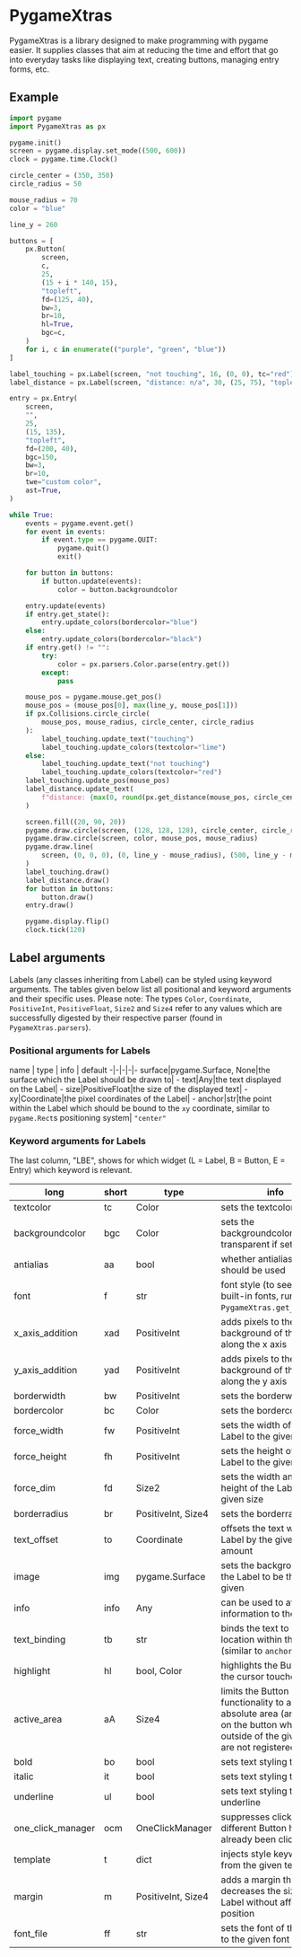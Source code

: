 # PygameXtras
PygameXtras is a library designed to make programming with pygame easier. It supplies classes that aim at reducing the time and effort that go into everyday tasks like displaying text, creating buttons, managing entry forms, etc.

## Example
```python
import pygame
import PygameXtras as px

pygame.init()
screen = pygame.display.set_mode((500, 600))
clock = pygame.time.Clock()

circle_center = (350, 350)
circle_radius = 50

mouse_radius = 70
color = "blue"

line_y = 260

buttons = [
    px.Button(
        screen,
        c,
        25,
        (15 + i * 140, 15),
        "topleft",
        fd=(125, 40),
        bw=3,
        br=10,
        hl=True,
        bgc=c,
    )
    for i, c in enumerate(("purple", "green", "blue"))
]

label_touching = px.Label(screen, "not touching", 16, (0, 0), tc="red")
label_distance = px.Label(screen, "distance: n/a", 30, (25, 75), "topleft", tc=0)

entry = px.Entry(
    screen,
    "",
    25,
    (15, 135),
    "topleft",
    fd=(200, 40),
    bgc=150,
    bw=3,
    br=10,
    twe="custom color",
    ast=True,
)

while True:
    events = pygame.event.get()
    for event in events:
        if event.type == pygame.QUIT:
            pygame.quit()
            exit()

    for button in buttons:
        if button.update(events):
            color = button.backgroundcolor

    entry.update(events)
    if entry.get_state():
        entry.update_colors(bordercolor="blue")
    else:
        entry.update_colors(bordercolor="black")
    if entry.get() != "":
        try:
            color = px.parsers.Color.parse(entry.get())
        except:
            pass

    mouse_pos = pygame.mouse.get_pos()
    mouse_pos = (mouse_pos[0], max(line_y, mouse_pos[1]))
    if px.Collisions.circle_circle(
        mouse_pos, mouse_radius, circle_center, circle_radius
    ):
        label_touching.update_text("touching")
        label_touching.update_colors(textcolor="lime")
    else:
        label_touching.update_text("not touching")
        label_touching.update_colors(textcolor="red")
    label_touching.update_pos(mouse_pos)
    label_distance.update_text(
        f"distance: {max(0, round(px.get_distance(mouse_pos, circle_center) - mouse_radius - circle_radius, 1))} px"
    )

    screen.fill((20, 90, 20))
    pygame.draw.circle(screen, (128, 128, 128), circle_center, circle_radius)
    pygame.draw.circle(screen, color, mouse_pos, mouse_radius)
    pygame.draw.line(
        screen, (0, 0, 0), (0, line_y - mouse_radius), (500, line_y - mouse_radius)
    )
    label_touching.draw()
    label_distance.draw()
    for button in buttons:
        button.draw()
    entry.draw()

    pygame.display.flip()
    clock.tick(120)
```

## Label arguments
Labels (any classes inheriting from Label) can be styled using keyword arguments. The tables given below list all positional and keyword arguments and their specific uses. Please note: The types `Color`, `Coordinate`, `PositiveInt`, `PositiveFloat`, `Size2` and `Size4` refer to any values which are successfully digested by their respective parser (found in `PygameXtras.parsers`).

### Positional arguments for Labels
name | type | info | default
-|-|-|-|-
surface|pygame.Surface, None|the surface which the Label should be drawn to| -
text|Any|the text displayed on the Label| -
size|PositiveFloat|the size of the displayed text| -
xy|Coordinate|the pixel coordinates of the Label| -
anchor|str|the point within the Label which should be bound to the `xy` coordinate, similar to `pygame.Rect`s positioning system| `"center"`

### Keyword arguments for Labels
The last column, "LBE", shows for which widget (L = Label, B = Button, E = Entry) which keyword is relevant.

long | short | type | info | default | LBE
-|-|-|-|-|-
textcolor|tc|Color|sets the textcolor|`(0,0,0)`|LBE
backgroundcolor|bgc|Color|sets the backgroundcolor, transparent if set to `None`|`None`|LBE
antialias|aa|bool|whether antialiasing should be used|`True`|LBE
font|f|str|font style (to see all built-in fonts, run `PygameXtras.get_fonts()`)|`verdana`|LBE
x_axis_addition|xad|PositiveInt|adds pixels to the background of the label along the x axis|`0`|LBE
y_axis_addition|yad|PositiveInt|adds pixels to the background of the label along the y axis|`0`|LBE
borderwidth|bw|PositiveInt|sets the borderwidth|`0`|LBE
bordercolor|bc|Color|sets the bordercolor|`(0,0,0)`|LBE
force_width|fw|PositiveInt|sets the width of the Label to the given size|`None`|LBE
force_height|fh|PositiveInt|sets the height of the Label to the given size|`None`|LBE
force_dim|fd|Size2|sets the width and the height of the Label to the given size|`None`|LBE
borderradius|br|PositiveInt, Size4|sets the borderradius|`1`|LBE
text_offset|to|Coordinate|offsets the text within the Label by the given amount|`(0,0)`|LBE
image|img|pygame.Surface|sets the background of the Label to be the image given|`None`|LBE
info|info|Any|can be used to attach any information to the Label|`None`|LBE
text_binding|tb|str|binds the text to a location within the Label (similar to `anchor`)|`center`|LBE
highlight|hl|bool, Color|highlights the Button if the cursor touches it|`None`|BE
active_area|aA|Size4|limits the Button functionality to an absolute area (any clicks on the button while it is outside of the given area are not registered)|`None`|BE
bold|bo|bool|sets text styling to bold|`False`|LBE
italic|it|bool|sets text styling to italic|`False`|LBE
underline|ul|bool|sets text styling to underline|`False`|LBE
one_click_manager|ocm|OneClickManager|suppresses clicks if a different Button has already been clicked|`None`|BE
template|t|dict|injects style keywords from the given template|`None`|LBE
margin|m|PositiveInt, Size4|adds a margin that decreases the size of the Label without affecting its position |`None`|LBE
font_file|ff|str|sets the font of the Label to the given font|`None`|LBE
